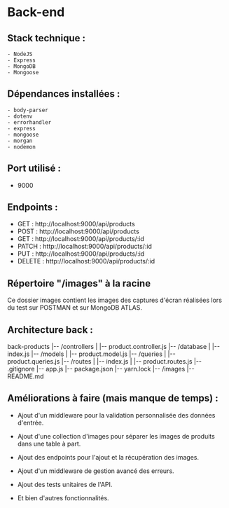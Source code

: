 # Back-end

## Stack technique :

    - NodeJS
    - Express
    - MongoDB
    - Mongoose

## Dépendances installées :

    - body-parser
    - dotenv
    - errorhandler
    - express
    - mongoose
    - morgan
    - nodemon

## Port utilisé :

- 9000

## Endpoints :

- GET : http://localhost:9000/api/products
- POST : http://localhost:9000/api/products
- GET : http://localhost:9000/api/products/:id
- PATCH : http://localhost:9000/api/products/:id
- PUT : http://localhost:9000/api/products/:id
- DELETE : http://localhost:9000/api/products/:id

## Répertoire "/images" à la racine

Ce dossier images contient les images des captures d'écran réalisées lors du test sur POSTMAN et sur MongoDB ATLAS.

## Architecture back :

back-products
|-- /controllers
| |-- product.controller.js
|-- /database
| |-- index.js
|-- /models
| |-- product.model.js
|-- /queries
| |-- product.queries.js
|-- /routes
| |-- index.js
| |-- product.routes.js
|-- .gitignore
|-- app.js
|-- package.json
|-- yarn.lock
|-- /images
|-- README.md

## Améliorations à faire (mais manque de temps) :

- Ajout d'un middleware pour la validation personnalisée des données d'entrée.

- Ajout d'une collection d'images pour séparer les images de produits dans une table à part.

- Ajout des endpoints pour l'ajout et la récupération des images.

- Ajout d'un middleware de gestion avancé des erreurs.

- Ajout des tests unitaires de l'API.

- Et bien d'autres fonctionnalités.
